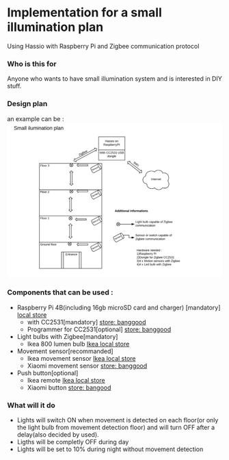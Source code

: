 # Implementation for a small illumination plan

Using Hassio with Raspberry Pi and Zigbee communication protocol 

### Who is this for 

Anyone who wants to have small illumination system and is interested in DIY stuff.

### Design plan
an example can be : 
![Plan1](https://github.com/luciancerbu/small_illumination/blob/master/files/Screenshot%202020-03-16%20at%2022.01.49.png)

### Components that can be used : 

* Raspberry Pi 4B(including 16gb microSD card and charger) [mandatory] [local store](https://www.optimusdigital.ro/ro/placi-raspberry-pi/8616-raspberry-pi-4-model-b2gb-765756931175.html)
  * with CC2531[mandatory] [store: banggood](https://www.banggood.com/Wireless-Zigbee-CC2531-Sniffer-Bare-Board-Packet-Protocol-Analyzer-Module-USB-Interface-Dongle-p-1227206.html?rmmds=search&cur_warehouse=CN)
  * Programmer for CC2531[optional] [store: banggood]()
* Light bulbs with Zigbee[mandatory]
  * Ikea 800 lumen bulb [Ikea local store](https://www.ikea.com/ro/ro/p/tradfri-bec-led-e27-806-lumeni-wireless-alb-opal-90408797/)
* Movement sensor[recommanded]
  * Ikea movement sensor [Ikea local store](https://www.ikea.com/ro/ro/p/tradfri-senzor-miscare-wireless-alb-70429913/)
  * Xiaomi movement sensor [store: banggood](https://www.banggood.com/Original-Aqara-Zig_Bee-Wireless-Human-Body-PIR-Sensor-Smart-Home-Kit-From-Xiaomi-Eco-System-p-1177007.html?rmmds=search&cur_warehouse=HK)
* Push button[optional]
  * Ikea remote [Ikea local store](https://www.ikea.com/ro/ro/p/tradfri-potentiometru-wireless-alb-00468432)
  * Xiaomi button [store: bangood](https://www.banggood.com/Original-Xiaomi-Mijia-Smart-Home-Zig-bee-Wireless-Smart-Switch-Touch-Button-ON-OFF-WiFi-Remote-Control-Switch-p-1049175.html?rmmds=search&cur_warehouse=HK)
  
### What will it do

* Lights will switch ON when movement is detected on each floor(or only the light bulb from movement detection floor) and will turn OFF after a delay(also decided by used).
* Ligths will be completly OFF during day
* Lights will be set to 10% during night without movement detection





